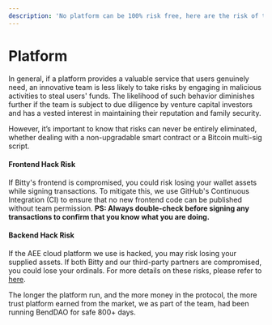```yaml
---
description: 'No platform can be 100% risk free, here are the risk of the platform:'
---
```


# Platform

In general, if a platform provides a valuable service that users genuinely need, an innovative team is less likely to take risks by engaging in malicious activities to steal users' funds. The likelihood of such behavior diminishes further if the team is subject to due diligence by venture capital investors and has a vested interest in maintaining their reputation and family security.

However, it’s important to know that risks can never be entirely eliminated, whether dealing with a non-upgradable smart contract or a Bitcoin multi-sig script.

#### Frontend Hack Risk

If Bitty's frontend is compromised, you could risk losing your wallet assets while signing transactions. To mitigate this, we use GitHub's Continuous Integration (CI) to ensure that no new frontend code can be published without team permission. **PS: Always double-check before signing any transactions to confirm that you know what you are doing.**

#### Backend Hack Risk

If the AEE cloud platform we use is hacked, you may risk losing your supplied assets. If both Bitty and our third-party partners are compromised, you could lose your ordinals. For more details on these risks, please refer to [here](../faq/are-my-assets-safe.md).

The longer the platform run, and the more money in the protocol, the more trust platform earned from the market, we as part of the team, had been running BendDAO for safe 800+ days.






